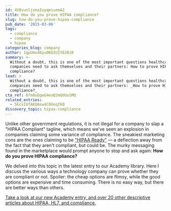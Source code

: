 ```yaml
---
id: 4VBvunljxmaIuyqmiuemA2
title: How do you prove HIPAA compliance?
slug: how-do-you-prove-hipaa-compliance
pub_date: '2015-03-06'
tags:
  - compliance
  - company
  - hipaa
categories_blog: company
author: 1gpUmvd6yuOKUIUIY620i0
summary: >-
  Without a doubt, this is one of the most important questions healthcare
  companies need to ask themselves and their partners: How to prove HIPAA
  compliance?
lead: >
  Without a doubt, this is one of the most important questions healthcare
  companies need to ask themselves and their partners: _How to prove HIPAA
  compliance?_
cta_ref: 6fm8uDgwG4eaQ2mQUUuSMQ
related_entries:
  - 5EcsI6fAKQAsw4C0UoqI6Q
discovery_topic: hipaa-compliance
---
```

Unlike other government regulations, it is not illegal for a company to slap a "HIPAA Compliant" tagline, which means we've seen an explosion in companies claiming some variance of compliance. The sneakiest marketing cons are the ones claiming to be ["HIPAA Ready"](https://datica.com/blog/beware-of-hipaa-ready-vendors/) — a deflection away from the fact that they aren't compliant, but could be. The murky messaging found in the marketplace would prompt anyone to stop and ask again: **How do you prove HIPAA compliance?**

We delved into this topic in the latest entry to our Academy library. Here I discuss the various ways a technology company can prove whether they are compliant or not. Spoiler: the cheap options are flimsy, while the good options are expensive and time consuming. There is no easy way, but there are better ways than others.

[Take a look at our new Academy entry, and over 20 other descriptive articles about HIPAA, HL7, and compliance.](https://datica.com/academy/proving-hipaa-compliance/)

  